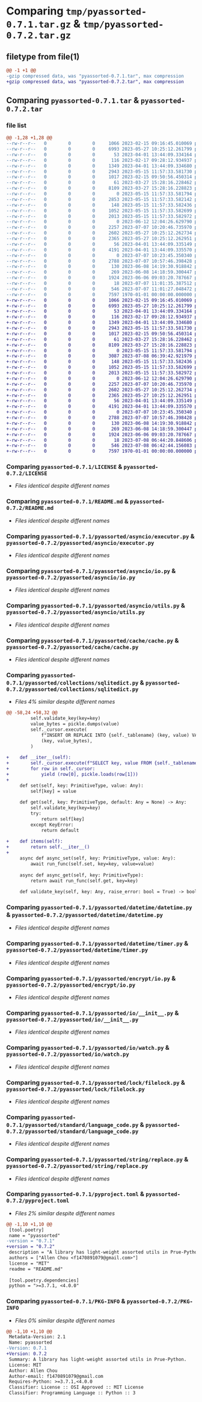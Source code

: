 # Comparing `tmp/pyassorted-0.7.1.tar.gz` & `tmp/pyassorted-0.7.2.tar.gz`

## filetype from file(1)

```diff
@@ -1 +1 @@
-gzip compressed data, was "pyassorted-0.7.1.tar", max compression
+gzip compressed data, was "pyassorted-0.7.2.tar", max compression
```

## Comparing `pyassorted-0.7.1.tar` & `pyassorted-0.7.2.tar`

### file list

```diff
@@ -1,28 +1,28 @@
--rw-r--r--   0        0        0     1066 2023-02-15 09:16:45.010069 pyassorted-0.7.1/LICENSE
--rw-r--r--   0        0        0     6993 2023-05-27 10:25:12.261799 pyassorted-0.7.1/README.md
--rw-r--r--   0        0        0       53 2023-04-01 13:44:09.334164 pyassorted-0.7.1/pyassorted/__init__.py
--rw-r--r--   0        0        0      116 2023-02-17 09:28:12.934937 pyassorted-0.7.1/pyassorted/asyncio/__init__.py
--rw-r--r--   0        0        0     1349 2023-04-01 13:44:09.334680 pyassorted-0.7.1/pyassorted/asyncio/executor.py
--rw-r--r--   0        0        0     2943 2023-05-15 11:57:33.581730 pyassorted-0.7.1/pyassorted/asyncio/io.py
--rw-r--r--   0        0        0     1017 2023-02-15 09:50:56.450314 pyassorted-0.7.1/pyassorted/asyncio/utils.py
--rw-r--r--   0        0        0       61 2023-03-27 15:28:16.228462 pyassorted-0.7.1/pyassorted/cache/__init__.py
--rw-r--r--   0        0        0     8109 2023-03-27 15:28:16.228823 pyassorted-0.7.1/pyassorted/cache/cache.py
--rw-r--r--   0        0        0        0 2023-05-15 11:57:33.581794 pyassorted-0.7.1/pyassorted/collections/__init__.py
--rw-r--r--   0        0        0     2853 2023-05-15 11:57:33.582142 pyassorted-0.7.1/pyassorted/collections/sqlitedict.py
--rw-r--r--   0        0        0      148 2023-05-15 11:57:33.582436 pyassorted-0.7.1/pyassorted/datetime/__init__.py
--rw-r--r--   0        0        0     1052 2023-05-15 11:57:33.582699 pyassorted-0.7.1/pyassorted/datetime/datetime.py
--rw-r--r--   0        0        0     2013 2023-05-15 11:57:33.582972 pyassorted-0.7.1/pyassorted/datetime/timer.py
--rw-r--r--   0        0        0        0 2023-06-12 12:04:26.629790 pyassorted-0.7.1/pyassorted/encrypt/__init__.py
--rw-r--r--   0        0        0     2257 2023-07-07 10:20:46.735970 pyassorted-0.7.1/pyassorted/encrypt/io.py
--rw-r--r--   0        0        0     2602 2023-05-27 10:25:12.262734 pyassorted-0.7.1/pyassorted/io/__init__.py
--rw-r--r--   0        0        0     2365 2023-05-27 10:25:12.262951 pyassorted-0.7.1/pyassorted/io/watch.py
--rw-r--r--   0        0        0       56 2023-04-01 13:44:09.335149 pyassorted-0.7.1/pyassorted/lock/__init__.py
--rw-r--r--   0        0        0     4191 2023-04-01 13:44:09.335570 pyassorted-0.7.1/pyassorted/lock/filelock.py
--rw-r--r--   0        0        0        0 2023-07-07 10:23:45.350340 pyassorted-0.7.1/pyassorted/standard/__init__.py
--rw-r--r--   0        0        0     2788 2023-07-07 10:57:46.398428 pyassorted-0.7.1/pyassorted/standard/language_code.py
--rw-r--r--   0        0        0      130 2023-06-08 14:19:30.918842 pyassorted-0.7.1/pyassorted/string/__init__.py
--rw-r--r--   0        0        0      269 2023-06-08 14:18:59.300447 pyassorted-0.7.1/pyassorted/string/rand.py
--rw-r--r--   0        0        0     1924 2023-06-06 09:03:20.787667 pyassorted-0.7.1/pyassorted/string/replace.py
--rw-r--r--   0        0        0       18 2023-07-07 11:01:35.387512 pyassorted-0.7.1/pyassorted/version.py
--rw-r--r--   0        0        0      546 2023-07-07 11:01:27.048472 pyassorted-0.7.1/pyproject.toml
--rw-r--r--   0        0        0     7597 1970-01-01 00:00:00.000000 pyassorted-0.7.1/PKG-INFO
+-rw-r--r--   0        0        0     1066 2023-02-15 09:16:45.010069 pyassorted-0.7.2/LICENSE
+-rw-r--r--   0        0        0     6993 2023-05-27 10:25:12.261799 pyassorted-0.7.2/README.md
+-rw-r--r--   0        0        0       53 2023-04-01 13:44:09.334164 pyassorted-0.7.2/pyassorted/__init__.py
+-rw-r--r--   0        0        0      116 2023-02-17 09:28:12.934937 pyassorted-0.7.2/pyassorted/asyncio/__init__.py
+-rw-r--r--   0        0        0     1349 2023-04-01 13:44:09.334680 pyassorted-0.7.2/pyassorted/asyncio/executor.py
+-rw-r--r--   0        0        0     2943 2023-05-15 11:57:33.581730 pyassorted-0.7.2/pyassorted/asyncio/io.py
+-rw-r--r--   0        0        0     1017 2023-02-15 09:50:56.450314 pyassorted-0.7.2/pyassorted/asyncio/utils.py
+-rw-r--r--   0        0        0       61 2023-03-27 15:28:16.228462 pyassorted-0.7.2/pyassorted/cache/__init__.py
+-rw-r--r--   0        0        0     8109 2023-03-27 15:28:16.228823 pyassorted-0.7.2/pyassorted/cache/cache.py
+-rw-r--r--   0        0        0        0 2023-05-15 11:57:33.581794 pyassorted-0.7.2/pyassorted/collections/__init__.py
+-rw-r--r--   0        0        0     3087 2023-07-08 06:39:42.921979 pyassorted-0.7.2/pyassorted/collections/sqlitedict.py
+-rw-r--r--   0        0        0      148 2023-05-15 11:57:33.582436 pyassorted-0.7.2/pyassorted/datetime/__init__.py
+-rw-r--r--   0        0        0     1052 2023-05-15 11:57:33.582699 pyassorted-0.7.2/pyassorted/datetime/datetime.py
+-rw-r--r--   0        0        0     2013 2023-05-15 11:57:33.582972 pyassorted-0.7.2/pyassorted/datetime/timer.py
+-rw-r--r--   0        0        0        0 2023-06-12 12:04:26.629790 pyassorted-0.7.2/pyassorted/encrypt/__init__.py
+-rw-r--r--   0        0        0     2257 2023-07-07 10:20:46.735970 pyassorted-0.7.2/pyassorted/encrypt/io.py
+-rw-r--r--   0        0        0     2602 2023-05-27 10:25:12.262734 pyassorted-0.7.2/pyassorted/io/__init__.py
+-rw-r--r--   0        0        0     2365 2023-05-27 10:25:12.262951 pyassorted-0.7.2/pyassorted/io/watch.py
+-rw-r--r--   0        0        0       56 2023-04-01 13:44:09.335149 pyassorted-0.7.2/pyassorted/lock/__init__.py
+-rw-r--r--   0        0        0     4191 2023-04-01 13:44:09.335570 pyassorted-0.7.2/pyassorted/lock/filelock.py
+-rw-r--r--   0        0        0        0 2023-07-07 10:23:45.350340 pyassorted-0.7.2/pyassorted/standard/__init__.py
+-rw-r--r--   0        0        0     2788 2023-07-07 10:57:46.398428 pyassorted-0.7.2/pyassorted/standard/language_code.py
+-rw-r--r--   0        0        0      130 2023-06-08 14:19:30.918842 pyassorted-0.7.2/pyassorted/string/__init__.py
+-rw-r--r--   0        0        0      269 2023-06-08 14:18:59.300447 pyassorted-0.7.2/pyassorted/string/rand.py
+-rw-r--r--   0        0        0     1924 2023-06-06 09:03:20.787667 pyassorted-0.7.2/pyassorted/string/replace.py
+-rw-r--r--   0        0        0       18 2023-07-08 06:44:20.848606 pyassorted-0.7.2/pyassorted/version.py
+-rw-r--r--   0        0        0      546 2023-07-08 06:42:44.156083 pyassorted-0.7.2/pyproject.toml
+-rw-r--r--   0        0        0     7597 1970-01-01 00:00:00.000000 pyassorted-0.7.2/PKG-INFO
```

### Comparing `pyassorted-0.7.1/LICENSE` & `pyassorted-0.7.2/LICENSE`

 * *Files identical despite different names*

### Comparing `pyassorted-0.7.1/README.md` & `pyassorted-0.7.2/README.md`

 * *Files identical despite different names*

### Comparing `pyassorted-0.7.1/pyassorted/asyncio/executor.py` & `pyassorted-0.7.2/pyassorted/asyncio/executor.py`

 * *Files identical despite different names*

### Comparing `pyassorted-0.7.1/pyassorted/asyncio/io.py` & `pyassorted-0.7.2/pyassorted/asyncio/io.py`

 * *Files identical despite different names*

### Comparing `pyassorted-0.7.1/pyassorted/asyncio/utils.py` & `pyassorted-0.7.2/pyassorted/asyncio/utils.py`

 * *Files identical despite different names*

### Comparing `pyassorted-0.7.1/pyassorted/cache/cache.py` & `pyassorted-0.7.2/pyassorted/cache/cache.py`

 * *Files identical despite different names*

### Comparing `pyassorted-0.7.1/pyassorted/collections/sqlitedict.py` & `pyassorted-0.7.2/pyassorted/collections/sqlitedict.py`

 * *Files 4% similar despite different names*

```diff
@@ -58,24 +58,32 @@
         self.validate_key(key=key)
         value_bytes = pickle.dumps(value)
         self._cursor.execute(
             f"INSERT OR REPLACE INTO {self._tablename} (key, value) VALUES (?, ?)",
             (key, value_bytes),
         )
 
+    def __iter__(self):
+        self._cursor.execute(f"SELECT key, value FROM {self._tablename}")
+        for row in self._cursor:
+            yield (row[0], pickle.loads(row[1]))
+
     def set(self, key: PrimitiveType, value: Any):
         self[key] = value
 
     def get(self, key: PrimitiveType, default: Any = None) -> Any:
         self.validate_key(key=key)
         try:
             return self[key]
         except KeyError:
             return default
 
+    def items(self):
+        return self.__iter__()
+
     async def async_set(self, key: PrimitiveType, value: Any):
         await run_func(self.set, key=key, value=value)
 
     async def async_get(self, key: PrimitiveType):
         return await run_func(self.get, key=key)
 
     def validate_key(self, key: Any, raise_error: bool = True) -> bool:
```

### Comparing `pyassorted-0.7.1/pyassorted/datetime/datetime.py` & `pyassorted-0.7.2/pyassorted/datetime/datetime.py`

 * *Files identical despite different names*

### Comparing `pyassorted-0.7.1/pyassorted/datetime/timer.py` & `pyassorted-0.7.2/pyassorted/datetime/timer.py`

 * *Files identical despite different names*

### Comparing `pyassorted-0.7.1/pyassorted/encrypt/io.py` & `pyassorted-0.7.2/pyassorted/encrypt/io.py`

 * *Files identical despite different names*

### Comparing `pyassorted-0.7.1/pyassorted/io/__init__.py` & `pyassorted-0.7.2/pyassorted/io/__init__.py`

 * *Files identical despite different names*

### Comparing `pyassorted-0.7.1/pyassorted/io/watch.py` & `pyassorted-0.7.2/pyassorted/io/watch.py`

 * *Files identical despite different names*

### Comparing `pyassorted-0.7.1/pyassorted/lock/filelock.py` & `pyassorted-0.7.2/pyassorted/lock/filelock.py`

 * *Files identical despite different names*

### Comparing `pyassorted-0.7.1/pyassorted/standard/language_code.py` & `pyassorted-0.7.2/pyassorted/standard/language_code.py`

 * *Files identical despite different names*

### Comparing `pyassorted-0.7.1/pyassorted/string/replace.py` & `pyassorted-0.7.2/pyassorted/string/replace.py`

 * *Files identical despite different names*

### Comparing `pyassorted-0.7.1/pyproject.toml` & `pyassorted-0.7.2/pyproject.toml`

 * *Files 2% similar despite different names*

```diff
@@ -1,10 +1,10 @@
 [tool.poetry]
 name = "pyassorted"
-version = "0.7.1"
+version = "0.7.2"
 description = "A library has light-weight assorted utils in Prue-Python."
 authors = ["Allen Chou <f1470891079@gmail.com>"]
 license = "MIT"
 readme = "README.md"
 
 [tool.poetry.dependencies]
 python = ">=3.7.1, <4.0.0"
```

### Comparing `pyassorted-0.7.1/PKG-INFO` & `pyassorted-0.7.2/PKG-INFO`

 * *Files 0% similar despite different names*

```diff
@@ -1,10 +1,10 @@
 Metadata-Version: 2.1
 Name: pyassorted
-Version: 0.7.1
+Version: 0.7.2
 Summary: A library has light-weight assorted utils in Prue-Python.
 License: MIT
 Author: Allen Chou
 Author-email: f1470891079@gmail.com
 Requires-Python: >=3.7.1,<4.0.0
 Classifier: License :: OSI Approved :: MIT License
 Classifier: Programming Language :: Python :: 3
```

